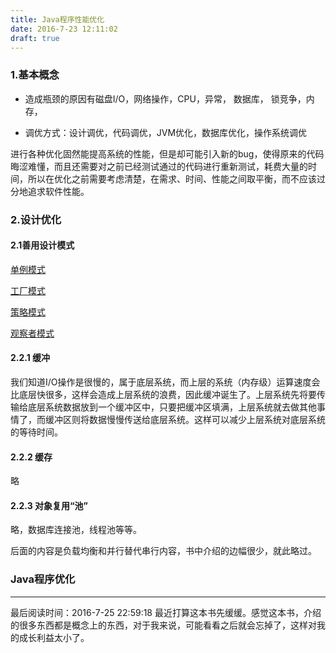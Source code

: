 ```yaml
---
title: Java程序性能优化
date: 2016-7-23 12:11:02
draft: true
---
```


### 1.基本概念

- 造成瓶颈的原因有磁盘I/O，网络操作，CPU，异常， 数据库， 锁竞争，内存，


- 调优方式：设计调优，代码调优，JVM优化，数据库优化，操作系统调优

进行各种优化固然能提高系统的性能，但是却可能引入新的bug，使得原来的代码晦涩难懂，而且还需要对之前已经测试通过的代码进行重新测试，耗费大量的时间，所以在优化之前需要考虑清楚，在需求、时间、性能之间取平衡，而不应该过分地追求软件性能。



### 2.设计优化

#### 2.1善用设计模式

[单例模式](http://9avalon.com/%E8%AE%BE%E8%AE%A1%E6%A8%A1%E5%BC%8F/%E5%8D%95%E4%BE%8B%E6%A8%A1%E5%BC%8F.html)

[工厂模式](http://9avalon.com/%E8%AE%BE%E8%AE%A1%E6%A8%A1%E5%BC%8F/%E5%B7%A5%E5%8E%82%E6%A8%A1%E5%BC%8F.html)

[策略模式](http://9avalon.com/%E8%AE%BE%E8%AE%A1%E6%A8%A1%E5%BC%8F/%E7%AD%96%E7%95%A5%E6%A8%A1%E5%BC%8F.html)

[观察者模式](http://9avalon.com/%E8%AE%BE%E8%AE%A1%E6%A8%A1%E5%BC%8F/%E8%A7%82%E5%AF%9F%E8%80%85%E6%A8%A1%E5%BC%8F.html)

 

#### 2.2.1 缓冲

我们知道I/O操作是很慢的，属于底层系统，而上层的系统（内存级）运算速度会比底层快很多，这样会造成上层系统的浪费，因此缓冲诞生了。上层系统先将要传输给底层系统数据放到一个缓冲区中，只要把缓冲区填满，上层系统就去做其他事情了，而缓冲区则将数据慢慢传送给底层系统。这样可以减少上层系统对底层系统的等待时间。

#### 2.2.2 缓存

略

#### 2.2.3 对象复用“池”

略，数据库连接池，线程池等等。

后面的内容是负载均衡和并行替代串行内容，书中介绍的边幅很少，就此略过。

### Java程序优化


---

最后阅读时间：2016-7-25 22:59:18
最近打算这本书先缓缓。感觉这本书，介绍的很多东西都是概念上的东西，对于我来说，可能看看之后就会忘掉了，这样对我的成长利益太小了。








